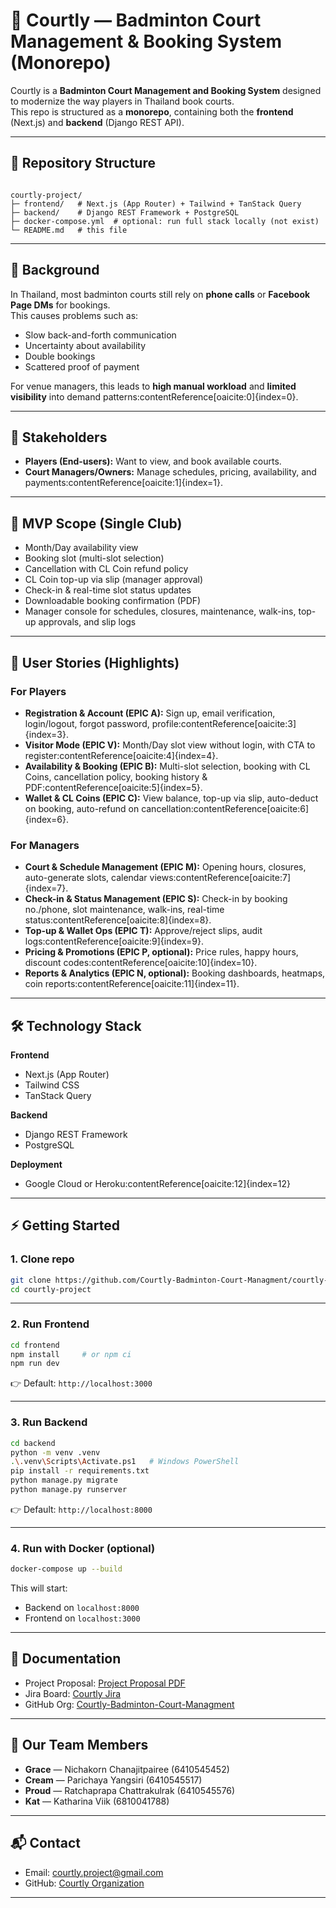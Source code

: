 # 🏸 Courtly — Badminton Court Management & Booking System (Monorepo)

Courtly is a **Badminton Court Management and Booking System** designed to modernize the way players in Thailand book courts.  
This repo is structured as a **monorepo**, containing both the **frontend** (Next.js) and **backend** (Django REST API).  

---

## 📂 Repository Structure

```

courtly-project/
├─ frontend/   # Next.js (App Router) + Tailwind + TanStack Query
├─ backend/    # Django REST Framework + PostgreSQL
├─ docker-compose.yml  # optional: run full stack locally (not exist)
└─ README.md   # this file

```

---

## 🎯 Background

In Thailand, most badminton courts still rely on **phone calls** or **Facebook Page DMs** for bookings.  
This causes problems such as:
- Slow back-and-forth communication
- Uncertainty about availability
- Double bookings
- Scattered proof of payment

For venue managers, this leads to **high manual workload** and **limited visibility** into demand patterns:contentReference[oaicite:0]{index=0}.

---

## 👥 Stakeholders

- **Players (End-users):** Want to view, and book available courts.  
- **Court Managers/Owners:** Manage schedules, pricing, availability, and payments:contentReference[oaicite:1]{index=1}.

---

## 🚀 MVP Scope (Single Club)

- Month/Day availability view
- Booking slot (multi-slot selection)
- Cancellation with CL Coin refund policy
- CL Coin top-up via slip (manager approval)
- Check-in & real-time slot status updates
- Downloadable booking confirmation (PDF)
- Manager console for schedules, closures, maintenance, walk-ins, top-up approvals, and slip logs

---

## 📝 User Stories (Highlights)

### For Players
- **Registration & Account (EPIC A):** Sign up, email verification, login/logout, forgot password, profile:contentReference[oaicite:3]{index=3}.
- **Visitor Mode (EPIC V):** Month/Day slot view without login, with CTA to register:contentReference[oaicite:4]{index=4}.
- **Availability & Booking (EPIC B):** Multi-slot selection, booking with CL Coins, cancellation policy, booking history & PDF:contentReference[oaicite:5]{index=5}.
- **Wallet & CL Coins (EPIC C):** View balance, top-up via slip, auto-deduct on booking, auto-refund on cancellation:contentReference[oaicite:6]{index=6}.

### For Managers
- **Court & Schedule Management (EPIC M):** Opening hours, closures, auto-generate slots, calendar views:contentReference[oaicite:7]{index=7}.
- **Check-in & Status Management (EPIC S):** Check-in by booking no./phone, slot maintenance, walk-ins, real-time status:contentReference[oaicite:8]{index=8}.
- **Top-up & Wallet Ops (EPIC T):** Approve/reject slips, audit logs:contentReference[oaicite:9]{index=9}.
- **Pricing & Promotions (EPIC P, optional):** Price rules, happy hours, discount codes:contentReference[oaicite:10]{index=10}.
- **Reports & Analytics (EPIC N, optional):** Booking dashboards, heatmaps, coin reports:contentReference[oaicite:11]{index=11}.

---

## 🛠️ Technology Stack

**Frontend**
- Next.js (App Router)
- Tailwind CSS
- TanStack Query

**Backend**
- Django REST Framework
- PostgreSQL

**Deployment**
- Google Cloud or Heroku:contentReference[oaicite:12]{index=12}

---

## ⚡ Getting Started

### 1. Clone repo
```bash
git clone https://github.com/Courtly-Badminton-Court-Managment/courtly-project
cd courtly-project
````

---

### 2. Run Frontend

```bash
cd frontend
npm install     # or npm ci
npm run dev
```

👉 Default: `http://localhost:3000`

---

### 3. Run Backend

```bash
cd backend
python -m venv .venv
.\.venv\Scripts\Activate.ps1   # Windows PowerShell
pip install -r requirements.txt
python manage.py migrate
python manage.py runserver
```

👉 Default: `http://localhost:8000`

---

### 4. Run with Docker (optional)

```bash
docker-compose up --build
```

This will start:

* Backend on `localhost:8000`
* Frontend on `localhost:3000`

---

## 📖 Documentation

* Project Proposal: [Project Proposal PDF](https://drive.google.com/file/d/12xOk2idmqJrXaWnmxFgaFw4w6hojjo8z/view?usp=sharing)
* Jira Board: [Courtly Jira](https://courtly-badminton.atlassian.net/jira/software/projects/SCRUM/boards/1)
* GitHub Org: [Courtly-Badminton-Court-Managment](https://github.com/Courtly-Badminton-Court-Management)

---

## 👥 Our Team Members

* **Grace** — Nichakorn Chanajitpairee (6410545452)
* **Cream** — Parichaya Yangsiri (6410545517)
* **Proud** — Ratchaprapa Chattrakulrak (6410545576)
* **Kat** — Katharina Viik (6810041788)

---

## 📬 Contact

* Email: [courtly.project@gmail.com](mailto:courtly.project@gmail.com)
* GitHub: [Courtly Organization](https://github.com/Courtly-Badminton-Court-Management)

---


